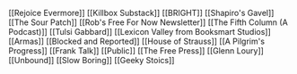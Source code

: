 [[Rejoice Evermore]]
[[Killbox Substack]]
[[BRIGHT]]
[[Shapiro's Gavel]]
[[The Sour Patch]]
[[Rob's Free For Now Newsletter]]
[[The Fifth Column (A Podcast)]]
[[Tulsi Gabbard]]
[[Lexicon Valley from Booksmart Studios]]
[[Armas]]
[[Blocked and Reported]]
[[House of Strauss]]
[[A Pilgrim's Progress]]
[[Frank Talk]]
[[Public]]
[[The Free Press]]
[[Glenn Loury]]
[[Unbound]]
[[Slow Boring]]
[[Geeky Stoics]]
